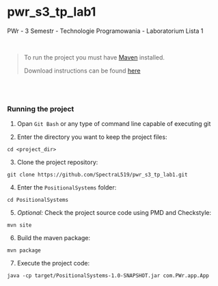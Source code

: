 # pwr_s3_tp_lab1
PWr - 3 Semestr - Technologie Programowania - Laboratorium Lista 1

<br />

> To run the project you must have [Maven](https://maven.apache.org/) installed.
>
> Download instructions can be found [here](https://maven.apache.org/download.cgi)

<br />
<br />

### **Running the project**


1. Opan `Git Bash` or any type of command line capable of executing git

2. Enter the directory you want to keep the project files:
```
cd <project_dir>
```

3. Clone the project repository:
```
git clone https://github.com/SpectraL519/pwr_s3_tp_lab1.git
```

4. Enter the `PositionalSystems` folder:
```
cd PositionalSystems
```

5. *Optional:* Check the project source code using PMD and Checkstyle:
```
mvn site
```

6. Build the maven package:
```
mvn package
```

7. Execute the project code:
```
java -cp target/PositionalSystems-1.0-SNAPSHOT.jar com.PWr.app.App
```


